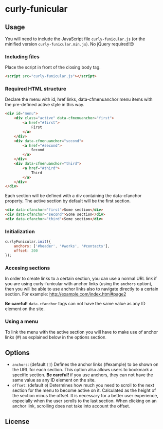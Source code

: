 # curly-funicular
## Usage
You will need to include the JavaScript file `curly-funicular.js` (or the minified version `curly-funicular.min.js`). No jQuery required!😊

### Including files
Place the script in front of the closing body tag.
```html
<script src="curly-funicular.js"></script>
```

### Required HTML structure
Declare the menu with id, href links, data-cfmenuanchor menu items with the pre-defined active style in this way.
```html
<div id="menu">
    <div class="active" data-cfmenuanchor="first">
        <a href="#first">
            First
        </a>
    </div>
    <div data-cfmenuanchor="second">
        <a href="#second">
            Second
        </a>
    </div>
    <div data-cfmenuanchor="third">
        <a href="#third">
            Third
        </a>
    </div>
</div>
```
Each section will be defined with a div containing the data-cfanchor property. The active section by default will be the first section.
```html
<div data-cfanchor="first">Some section</div>
<div data-cfanchor="second">Some section</div>
<div data-cfanchor="third">Some section</div>
```

### Initialization
```javascript
curlyFunicular.init({
    anchors: ['#header', '#works', '#contacts'],
    offset: 200
});
```
### Accesing sections
In order to create links to a certain section, you can use a normal URL link if you are using curly-funicular with anchor links (using the `anchors` option), then you will be able to use anchor links also to navigate directly to a certain section. For example: http://example.com/index.html#page2


**Be careful!** `data-cfanchor` tags can not have the same value as any ID element on the site.

### Using a menu
To link the menu with the active section you will have to make use of anchor links (#) as explained below in the options section.

## Options
- `anchors`: (default `[]`) Defines the anchor links (#example) to be shown on the URL for each section. This option also allows users to bookmark a specific section. **Be careful!** if you use anchors, they can not have the same value as any ID element on the site.
- `offset`: (default `0`) Determines how much you need to scroll to the next section for the menu to become active on it. Calculated as the height of the section minus the offset. It is necessary for a better user experience, especially when the user scrolls to the last section. When clicking on an anchor link, scrolling does not take into account the offset.

## License
